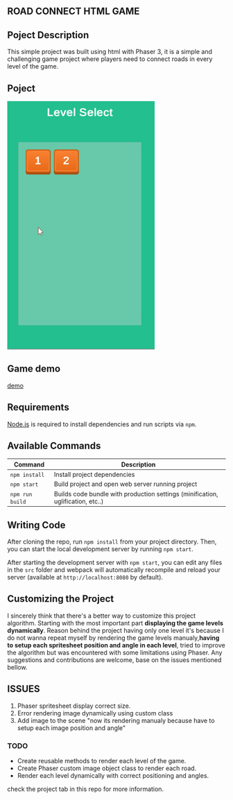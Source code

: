 ## ROAD CONNECT HTML GAME

## Poject Description

This simple project was built using html with Phaser 3, it is a simple and challenging game project where players need to connect roads in every level of the game.

## Poject

![project gif](/assets/gameplay.gif)

## Game demo

[demo](https://judinilson.github.io/RoadConnect-html-game/)

## Requirements

[Node.js](https://nodejs.org) is required to install dependencies and run scripts via `npm`.

## Available Commands

| Command         | Description                                                                     |
| --------------- | ------------------------------------------------------------------------------- |
| `npm install`   | Install project dependencies                                                    |
| `npm start`     | Build project and open web server running project                               |
| `npm run build` | Builds code bundle with production settings (minification, uglification, etc..) |

## Writing Code

After cloning the repo, run `npm install` from your project directory. Then, you can start the local development server by running `npm start`.

After starting the development server with `npm start`, you can edit any files in the `src` folder and webpack will automatically recompile and reload your server (available at `http://localhost:8080` by default).

## Customizing the Project

I sincerely think that there's a better way to customize this project algorithm. Starting with the most important part **displaying the game levels dynamically**.
Reason behind the project having only one level it's because I do not wanna repeat myself by rendering the game levels manualy,**having to setup each spritesheet position and angle in each level**, tried to improve the algorithm but was encountered with some limitations using Phaser.
Any suggestions and contributions are welcome, base on the issues mentioned bellow.

## ISSUES

1. Phaser spritesheet display correct size.
2. Error rendering image dynamically using custom class
3. Add image to the scene "now its rendering manualy because have to setup each image position and angle"

### TODO

- Create reusable methods to render each level of the game.
- Create Phaser custom image object class to render each road.
- Render each level dynamically with correct positioning and angles.

check the project tab in this repo for more information.
